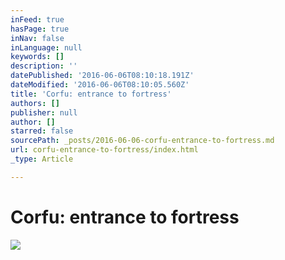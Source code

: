 ```yaml
---
inFeed: true
hasPage: true
inNav: false
inLanguage: null
keywords: []
description: ''
datePublished: '2016-06-06T08:10:18.191Z'
dateModified: '2016-06-06T08:10:05.560Z'
title: 'Corfu: entrance to fortress'
authors: []
publisher: null
author: []
starred: false
sourcePath: _posts/2016-06-06-corfu-entrance-to-fortress.md
url: corfu-entrance-to-fortress/index.html
_type: Article

---
```

# Corfu: entrance to fortress
![](https://the-grid-user-content.s3-us-west-2.amazonaws.com/dcc2cad3-06c6-4e3f-a78f-6e144e3ae9ea.jpg)